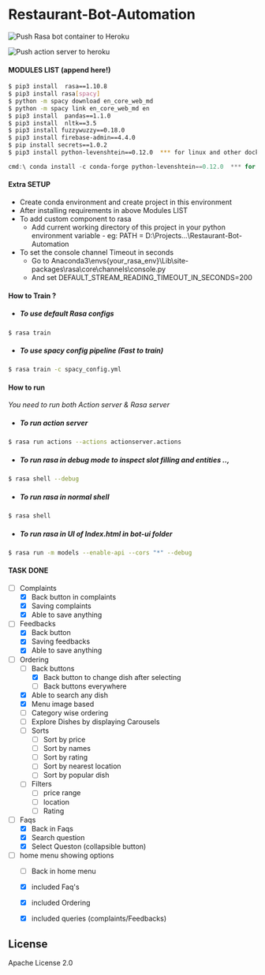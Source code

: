 # Restaurant-Bot-Automation

![Push Rasa bot container to Heroku](https://github.com/naaniz/Restaurant-Bot-Automation/workflows/Push%20Rasa%20bot%20container%20to%20Heroku/badge.svg)

![Push action server to heroku](https://github.com/naaniz/Restaurant-Bot-Automation/workflows/Push%20action%20server%20to%20heroku/badge.svg)

#### MODULES LIST (append here!)

```sh
$ pip3 install  rasa==1.10.8
$ pip3 install rasa[spacy]
$ python -m spacy download en_core_web_md
$ python -m spacy link en_core_web_md en
$ pip3 install  pandas==1.1.0
$ pip3 install  nltk==3.5
$ pip3 install fuzzywuzzy==0.18.0
$ pip3 install firebase-admin==4.4.0
$ pip install secrets==1.0.2
$ pip3 install python-levenshtein==0.12.0  *** for linux and other docker, os ***
```
```powershell
cmd:\ conda install -c conda-forge python-levenshtein==0.12.0  *** for windows only ***
```

#### Extra SETUP
- Create conda environment and create project in this environment
- After installing requirements in above Modules LIST
- To add custom component to rasa
    -   Add current working directory of this project in your python environment variable      -   eg: PATH = D:\Projects\...\Restaurant-Bot-Automation
- To set the console channel Timeout in seconds
    -  Go to Anaconda3\envs\{your_rasa_env}\Lib\site-packages\rasa\core\channels\console.py
    -  And set DEFAULT_STREAM_READING_TIMEOUT_IN_SECONDS=200 

#### How to Train ?
- ##### To use default Rasa configs
```sh
$ rasa train
```
- ##### To use spacy config pipeline (Fast to train)
```sh
$ rasa train -c spacy_config.yml
```

#### How to run 
*You need to run both Action server & Rasa server*
- ##### To run action server
```sh
$ rasa run actions --actions actionserver.actions
```
- ##### To run rasa in debug mode to inspect slot filling and entities ..,
```sh
$ rasa shell --debug
```
- ##### To run rasa in normal shell
```sh
$ rasa shell
```
- ##### To run rasa in UI of Index.html in bot-ui folder
```sh
$ rasa run -m models --enable-api --cors "*" --debug
```



#### TASK DONE
- [ ] Complaints 
    - [x] Back button in complaints 
    - [x] Saving complaints 
    - [x] Able to save anything
- [ ] Feedbacks
    - [x] Back button
    - [x] Saving feedbacks
    - [x] Able to save anything
- [ ] Ordering 
    - [ ] Back buttons
        - [x] Back button to change dish after selecting
        - [ ] Back buttons everywhere
    - [x] Able to search any dish
    - [x] Menu image based 
    - [ ] Category wise ordering
    - [ ] Explore Dishes by displaying Carousels
    - [ ] Sorts
        - [ ] Sort by price
        - [ ] Sort by names
        - [ ] Sort by rating 
        - [ ] Sort by nearest location
        - [ ] Sort by popular dish 
    - [ ] Filters 
        - [ ] price range
        - [ ] location
        - [ ] Rating
- [ ] Faqs
    - [x] Back in Faqs
    - [x] Search question
    - [x] Select Queston (collapsible button)
- [ ] home menu showing options
    - [ ] Back in home menu
    - [x] included Faq's
    - [x] included Ordering
    - [x] included queries (complaints/Feedbacks)
    

License
----
Apache License 2.0
